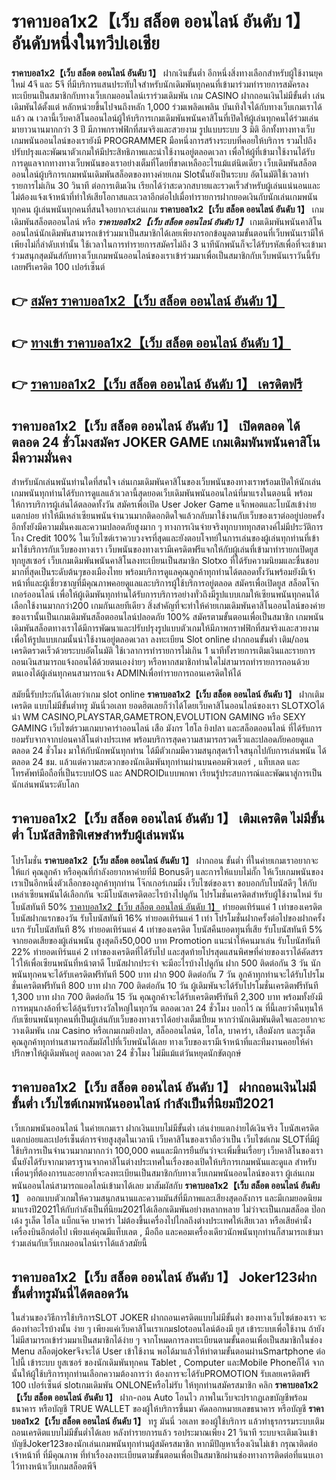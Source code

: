 # ราคาบอล1x2【เว็บ สล็อต ออนไลน์ อันดับ 1】  อันดับหนึ่งในทวีปเอเชีย

**ราคาบอล1x2【เว็บ สล็อต ออนไลน์ อันดับ 1】** ฝากเงินขั้นต่ำ  อีกหนึ่งสิ่งทางเลือกสำหรับผู้ใช้งานยุคใหม่ 4จี และ 5จี ที่มีบริการแสนประทับใจสำหรับนักเดิมพันทุกคนที่เข้ามาร่วมทำรายการสมัครลงทะเบียนเป็นสมาชิกกับทางเว็บเกมออนไลน์เราร่วมเดิมพัน เกม CASINO  ฝากถอนเงินไม่มีขั้นต่ำ เล่นเดิมพันได้ตั้งแต่ หลักหน่วยขึ้นไปจนถึงหลัก 1,000 ร่วมเพลิดเพลิน บันเทิงใจได้กับทางเว็บเกมเราได้แล้ว ณ เวลานี้เว็บคาสิโนออนไลน์ผู้ให้บริการเกมเดิมพันพนันคาสิโนที่เปิดให้ผู้เล่นทุกคนได้ร่วมเล่นมายาวนานมากกว่า 3 ปี มีภาพกราฟฟิกที่สมจริงและสวยงาม รูปแบบระบบ 3 มิติ
อีกทั้งทางทางเว็บเกมพนันออนไลน์ของเรายังมี  PROGRAMMER มือหนึ่งการสร้างระบบที่คอยให้บริการ  รวมไปถึงปรับปรุงและพัฒนาตัวเกมให้มีประสิทธิภาพและน่าใช้งานอยู่ตลอดเวลา เพื่อให้ผู้ที่เข้ามาใช้งานได้รับการดูแลจากทางทางเว็บพนันของเราอย่างเต็มที่โดยที่ขาดเหลืออะไรแม้แต่นิดเดียว เว็บเดิมพันสล็อตออนไลน์ผู้บริการเกมพนันเดิมพันสล็อตของทางค่ายเกม Slotนั้นยังเป็นระบบ อัตโนมัติใช้เวลาทำรายการไม่เกิน 30 วินาที ต่อการเติมเงิน เรียกได้ว่าสะดวกสบายและรวดเร็วสำหรับผู้เล่นแน่นอนและไม่ต้องแจ้งเจ้าหน้าที่ทำให้เสียโอกาสและเวลาอีกต่อไปเมื่อทำรายการฝากยอดเงินกับนักเล่นเกมพนันทุกคน
ผู้เล่นพนันทุกคนที่สนใจอยากจะเล่นเกม **ราคาบอล1x2【เว็บ สล็อต ออนไลน์ อันดับ 1】** เกมเดิมพันสล็อตออนไลน์ หรือ ***ราคาบอล1x2【เว็บ สล็อต ออนไลน์ อันดับ 1】*** เกมเดิมพันพนันคาสิโนออนไลน์นักเดิมพันสามารถเข้าร่วมมาเป็นสมาชิกได้เลยเพียงกรอกข้อมูลตามขั้นตอนที่เว็บพนันเรามีให้เพียงไม่กี่ลำดับเท่านั้น ใช้เวลาในการทำรายการสมัครไม่ถึง 3 นาทีนักพนันก็จะได้รับรหัสเพื่อที่จะเข้ามาร่วมสนุกสุดมันส์กับทางเว็บเกมพนันออนไลน์ของเราเข้าร่วมมาเพื่อเป็นสมาชิกกับเว็บพนันเราวันนี้รับเลยฟรีเครดิต 100 เปอร์เซ็นต์ 

## 👉 [สมัคร ราคาบอล1x2【เว็บ สล็อต ออนไลน์ อันดับ 1】](https://archa888.com/)
## 👉 [ทางเข้า ราคาบอล1x2【เว็บ สล็อต ออนไลน์ อันดับ 1】](https://archa888.com/)
## 👉 [ราคาบอล1x2【เว็บ สล็อต ออนไลน์ อันดับ 1】 เครดิตฟรี](https://archa888.com/)

## ราคาบอล1x2【เว็บ สล็อต ออนไลน์ อันดับ 1】 เปิดตลอด ได้ตลอด 24 ชั่วโมงสมัคร JOKER GAME เกมเดิมพันพนันคาสิโนมีความมั่นคง

สำหรับนักเล่นพนันท่านใดที่สนใจ เล่นเกมเดิมพันคาสิโนของเว็บพนันของทางเราพร้อมเปิดให้นักเล่นเกมพนันทุกท่านได้รับการดูแลแล้วเวลานี้สุดยอดเว็บเดิมพันพนันออนไลน์ที่มาแรงในตอนนี้ พร้อมให้การบริการผู้เล่นได้ตลอดทั้งวัน สมัครเพื่อเปิด User Joker Game แจ็กพอตและโบนัสเข้าง่ายแตกบ่อย ทำให้มีเหล่าเซียนพนันจำนวนมากติดอกติดใจแล้วกลับมาใช้งานกับเว็บของเราต่ออยู่บ่อยครั้ง อีกทั้งยังมีความมั่นคงและความปลอดภัยสูงมาก ๆ ทางการเงินจ่ายจริงทุกบาททุกสตางค์ไม่มีประวัติการโกง Credit 100% ในเว็บไซต์เราควบวงจรที่สุดและยังตอบโจทย์ในการเล่นของผู้เล่นทุกท่านที่เข้ามาใช้บริการกับเว็บของทางเรา
เว็บพนันของทางเรามีเครดิตฟรีแจกให้กับผู้เล่นที่เข้ามาทำรายกเปิดยูสทุกยูสเซอร์ เว็บเกมเดิมพันพนันคาสิโนลงทะเบียนเป็นสมาชิก Slotxo ที่ได้รับความนิยมและชื่นชอบมากที่สุดเป็นระดับต้นๆของเมืองไทย พร้อมบริการดูแลคุณลูกค้าทุกท่านได้ตลอดทั้งวันพร้อมยังมีเจ้าหน้าที่และผู้เชี่ยวชาญที่มีคุณภาพคอยดูแลและบริการผู้ใช้บริการอยู่ตลอด สมัครเพื่อเปิดยูส สล็อตโจ๊กเกอร์ออนไลน์ เพื่อให้ผู้เดิมพันทุกท่านได้รับการบริการอย่างทั่วถึงมีรูปแบบเกมให้เซียนพนันทุกคนได้เลือกใช้งานมากกว่า200 เกมกันเลยทีเดียว
สิ่งสำคัญที่จะทำให้ค่ายเกมเดิมพันคาสิโนออนไลน์ของค่ายของเรานั้นเป็นเกมเดิมพันสล็อตออนไลน์ปลอดภัย 100% สมัครตามขั้นตอนเพื่อเป็นสมาชิก  เกมพนันเดิมพันสล็อตทางเราได้มีการพัฒนาและปรับปรุงรูปแบบตัวเกมให้มีภาพกราฟฟิกที่สมจริงและสวยงามเพื่อให้รูปแบบเกมนั้นน่าใช้งานอยู่ตลอดเวลา ลงทะเบียน Slot online ฝากถอนขั้นต่ำ เติม/ถอน เครดิตรวดเร็วด้วยระบบอัตโนมัติ ใช้เวลาการทำรายการไม่เกิน 1 นาทีทั้งรายการเติมเงินและรายการถอนเงินสามารถแจ้งถอนได้ด้วยตนเองง่ายๆ หรือหากสมาชิกท่านใดไม่สามารถทำรายการถอนด้วยตนเองได้ผู้เล่นทุกคนสามารถแจ้ง ADMINเพื่อทำรายการถอนเครดิตให้ได้

สมัยนี้รับประกันได้เลยว่าเกม slot online **ราคาบอล1x2【เว็บ สล็อต ออนไลน์ อันดับ 1】** ฝากเติมเครดิต แบบไม่มีขั้นต่ำทรู มันนี่วอเลท ยอดฮิตเลยก็ว่าได้โดยเว็บคาสิโนออนไลน์ของเรา SLOTXOได้นำ  WM CASINO,PLAYSTAR,GAMETRON,EVOLUTION GAMING หรือ SEXY GAMING เว็บไซต์รวมเกมบาคาร่าออนไลน์ เสือ มังกร ไฮโล ยิงปลา และสล็อตออนไลน์ ที่ได้รับการยอมรับจากจากบ่อนคาสิโนต่างประเทศ พร้อมบริการสุดความสามารถรวดเร็วและปลอดภัยคอยดูแล ตลอด 24 ชั่วโมง มาให้กับนักพนันทุกท่าน ได้มีตัวเกมมีความสนุกสุดเร้าใจสนุกไปกับการเล่นพนัน ได้ ตลอด 24 ชม. แล้วแต่ความสะดวกของนักเดิมพันทุกท่านผ่านบนคอมพิวเตอร์ , แท็บเลต และโทรศัพท์มือถือที่เป็นระบบIOS และ ANDROIDแบบพกพา เรียนรู้ประสบการณ์และพัฒนาสู่การเป็นนักเล่นพนันระดับโลก

## ราคาบอล1x2【เว็บ สล็อต ออนไลน์ อันดับ 1】 เติมเครดิต ไม่มีขั้นต่ำ โบนัสสิทธิพิเศษสำหรับผู้เล่นพนัน

โปรโมชั่น **ราคาบอล1x2【เว็บ สล็อต ออนไลน์ อันดับ 1】** ฝากถอน ขั้นต่ำ ที่ในค่ายเกมเราอยากจะให้แก่  คุณลูกค้า หรือคุณที่กำลังอยากหาค่ายที่มี Bonusดีๆ และการให้แบบไม่กั๊ก ให้เว็บเกมพนันของเราเป็นอีกหนึ่งตัวเลือกของลูกค้าทุกท่าน โจ๊กเกอร์เกมมิ่ง เว็บไซต์ของเรา ขอบอกกับโบนัสดีๆ ให้กับเหล่าเซียนพนันได้เลือกกัน จะมีโบนัสเครดิตอะไรบ้างไปดูกัน
โปรโมชั่นเครดิตสำหรับผู้ใช้งานใหม่ รับโบนัสทันที 50% [ราคาบอล1x2【เว็บ สล็อต ออนไลน์ อันดับ 1】](https://archa888.com/) ทำยอดเทิร์นแค่ 1 เท่าของเครดิต
โบนัสฝากแรกของวัน รับโบนัสทันที 16% ทำยอดเทิร์นแค่ 1 เท่า
โปรโมชั่นฝากครั้งต่อไปของฝากครั้งแรก รับโบนัสทันที 8% ทำยอดเทิร์นแค่ 4 เท่าของเครดิต
โบนัสคืนยอดทุนที่เสีย รับโบนัสทันที 5% จากยอดเสียของผู้เล่นพนัน สูงสุดถึง50,000 บาท
 Promotion แนะนำให้คนมาเล่น รับโบนัสทันที 22% ทำยอดเทิร์นแค่ 2 เท่าของเครดิตที่ได้รับไป
และสุดท้ายโปรสุดแสนพิศษที่ค่ายของเราได้คัดสรรไว้ให้เพื่อเซียนพนันที่หน้าตาดี โบนัสฝากประจำ จะมีอะไรบ้างไปดูกัน
ฝาก 500 ติดต่อกัน 3 วัน นักพนันทุกคนจะได้รับเครดิตฟรีทันที 500 บาท
ฝาก 900 ติดต่อกัน 7 วัน ลูกค้าทุกท่านจะได้รับโปรโมชั่นเครดิตฟรีทันที 800 บาท
ฝาก 700 ติดต่อกัน 10 วัน ผู้เดิมพันจะได้รับโปรโมชั่นเครดิตฟรีทันที 1,300 บาท
ฝาก 700 ติดต่อกัน 15 วัน คุณลูกค้าจะได้รับเครดิตฟรีทันที 2,300 บาท
พร้อมทั้งยังมีการหมุนกงล้อที่จะได้ลุ้นรับรางวัลใหญ่ในทุกวัน ตลอดเวลา 24 ชั่วโมง บอกไว้ ณ ที่นี้เลยว่าคืนทุนให้กับเซียนพนันทุกคนที่เป็นผู้เล่นกับเว็บของทางเราได้อย่างเต็มเปี่ยม หากว่านักเดิมพันติดใจและอยากจะวางเดิมพัน เกม Casino หรือเกมเกมยิงปลา, สล็อออนไลน์ต, ไฮโล, บาคาร่า, เสือมังกร และรูเล็ต คุณลูกค้าทุกท่านสามารถสัมผัสไปที่เว็บพนันได้เลย ทางเว็บของเรามีเจ้าหน้าที่และทีมงานคอยให้คำปรึกษาให้ผู้เดิมพันอยู่ ตลอดเวลา 24 ชั่วโมง ไม่มีแม้แต่วันหยุดนักขัตฤกษ์

## ราคาบอล1x2【เว็บ สล็อต ออนไลน์ อันดับ 1】 ฝากถอนเงินไม่มีขั้นต่ำ  เว็บไซต์เกมพนันออนไลน์ กำลังเป็นที่นิยมปี2021

เว็บเกมพนันออนไลน์ ในค่ายเกมเรา ฝากเงินแบบไม่มีขั้นต่ำ เล่นง่ายแตกง่ายได้เงินจริง โบนัสเครดิตแตกบ่อยและเปอร์เซ็นต์การจ่ายสูงสุดในเวลานี เว็บคาสิโนของเราถือว่าเป็น เว็บไซต์เกม SLOTที่มีผู้ใช้บริการเป็นจำนวนมากมากกว่า 100,000 คนและมีการยืนยันว่าจะเพิ่มขึ้นเรื่อยๆ เว็บคาสิโนของเรานั้นยังได้รับจากมาตราฐานจากคาสิโนต่างประเทศในเรื่องของเปิดให้บริการเกมพนันและดูแล สำหรับเพื่อนๆที่ต้องการและอยากที่จะลงทะเบียนเป็นสมาชิกกับทางเว็บเกมพนันออนไลน์ของเรา ผู้เล่นเกมพนันออนไลน์สามารถแอดไลน์เข้ามาได้เลย
	มาสัมผัสกับ **ราคาบอล1x2【เว็บ สล็อต ออนไลน์ อันดับ 1】** ออกแบบตัวเกมให้ความสนุกสนานและความมันส์ที่มีภาพและเสียงสุดอลังการ และมีเกมยอดนิยมมาแรงปี2021ให้กับกำลังเป็นที่นิยม2021ได้เลือกเดิมพันอย่างหลากหลาย  ไม่ว่าจะเป็นเกมสล็อต ป๊อกเด้ง รูเล็ต ไฮโล แบ็กแจ๊ค บาคาร่า ไม่ต้องขึ้นเครื่องไปไกลถึงต่างประเทศให้เสียเวลา หรือเสียค่านั่งเครื่องบินอีกต่อไป เพียงแค่คุณมีแท็บเลต , มือถือ และคอมเครื่องเดียวนักพนันทุกท่านก็สามารถเข้ามาร่วมเล่นกับเว็บเกมออนไลน์เราได้แล้วสมัยนี้

## ราคาบอล1x2【เว็บ สล็อต ออนไลน์ อันดับ 1】 Joker123ฝากขั้นต่ำทรูมันนี่ได้ตลอดวัน

ในส่วนของวิธีการใช้บริการSLOT JOKER ฝากถอนเครดิตแบบไม่มีขั้นต่ำ ของทางเว็บไซต์ของเรา จะต้องทำอะไรบ้างนั้น ง่าย ๆ เพียงแค่เว็บคาสิโนเราเกมslotออนไลน์ต้องมี ยูส เข้าระบบเพื่อใช้งาน ถ้ายังไม่มีสามารถเข้าร่วมมาเป็นสมาชิกได้ง่าย ๆ จากโหมดการลงทะเบียนตามขั้นตอนเพื่อเป็นสมาชิกในช่อง Menu สล็อตjokerจึงจะได้ User เข้าใช้งาน พอได้มาแล้วให้ทำตามขั้นตอนผ่านSmartphone ต่อไปนี้
เข้าระบบ ยูสเซอร์  ของนักเดิมพันทุกคน Tablet , Computer และMobile Phoneก็ได้
จากนั้นให้ผู้ใช้บริการทุกท่านเลือกความต้องการว่า ต้องการจะได้รับPROMOTION รับเลยเครดิตฟรี 100 เปอร์เซ็นต์ slotเกมเดิมพัน ONLONEหรือไม่รับ
ให้ทุกท่านสมัครสมาชิก คลิก **ราคาบอล1x2【เว็บ สล็อต ออนไลน์ อันดับ 1】** ฝาก-ถอน Auto โอนไว ภาพในเว็บจะปรากฏเลขบัญชีพร้อมธนาคาร หรือบัญชี TRUE WALLET ของผู้ให้บริการขึ้นมา
คัดลอกหมายเลขธนาคาร หรือบัญชี **ราคาบอล1x2【เว็บ สล็อต ออนไลน์ อันดับ 1】** ทรู มันนี่ วอเลท ของผู้ใช้บริการ แล้วทำธุรกรรมระบบเติมถอนเครดิตแบบไม่มีขั้นต่ำได้เลย
หลังทำรายการแล้ว รอประมาณเพียง 21 วินาที ระบบจะเติมเงินเข้าบัญชีJoker123ของนักเล่นเกมพนันทุกท่านผู้สมัครสมาชิก
หากมีปัญหาเรื่องเงินไม่เข้า กรุณาติดต่อเจ้าหน้าที่ ที่มีคุณภาพ ที่ทำเรื่องลงทะเบียนตามขั้นตอนเพื่อเป็นสมาชิกผ่านช่องทางการติดต่อที่แนบเอาไว้ทางหน้าเว็บเกมสล็อตพีจี


